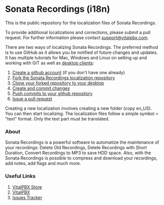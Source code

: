 # Sonata Recordings (i18n) #

This is the public repository for the localization files of Sonata Recordings.

To provide additional localizations and corrections, please submit a pull
request. For further information please contact [support@vitalpbx.com](mailto:support@vitalpbx.com).

There are two ways of localizing Sonata Recordings. The preferred method is to use GitHub as it allows you be notified of future changes and updates. It has multiple tutorials for Mac, Windows and Linux on setting up and working with GIT as well as [desktop clients](https://desktop.github.com/):

1. [Create a github account](https://github.com/join) (if you don't have one already)
2. [Fork the Sonata Recordings localization repository](https://help.github.com/articles/fork-a-repo/)
3. [Clone your forked repository to your desktop](https://help.github.com/desktop/guides/contributing/cloning-a-repository-from-github-to-github-desktop/)
4. [Create and commit changes](https://help.github.com/desktop/guides/contributing/making-changes-in-a-branch/)
5. [Push commits to your github repository](https://help.github.com/desktop/guides/contributing/syncing-your-branch/)
6. [Issue a pull request](https://help.github.com/desktop/guides/contributing/sending-a-pull-request/)

Creating a new localization involves creating a new folder (copy en\_US). You can then start localizing. The localization files follow a simple symbol = "text" format. Only the text part must be translated.

### About ###
Sonata Recordings is a powerful software to automatize the maintenance of your recordings: Delete Old Recordings, Delete Recordings with Short Duration, Convert Recordings to MP3 to save HDD space. Also, with the Sonata Recordings is possible to compress and download your recordings, add notes, add flags and much more.

### Useful Links ###
1. [VitalPBX Store](https://store.vitalpbx.org/)
2. [VitalPBX](https://vitalpbx.org)
3. [Issues Tracker](http://issues.vitalpbx.org)
